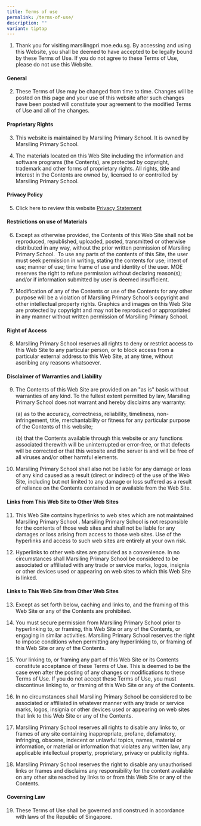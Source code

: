 ```yaml
---
title: Terms of use
permalink: /terms-of-use/
description: ""
variant: tiptap
---
```

<ol data-tight="true" class="tight">
<li>
<p>Thank you for visiting marsilingpri.moe.edu.sg. By accessing and using
this Website, you shall be deemed to have accepted to be legally bound
by these Terms of Use. If you do not agree to these Terms of Use, please
do not use this Website.</p>
</li>
</ol>
<h4><strong>General</strong></h4>
<ol start="2" data-tight="true" class="tight">
<li>
<p>These Terms of Use may be changed from time to time. Changes will be posted
on this page and your use of this website after such changes have been
posted will constitute your agreement to the modified Terms of Use and
all of the changes.</p>
</li>
</ol>
<h4><strong>Proprietary Rights</strong></h4>
<ol start="3" data-tight="true" class="tight">
<li>
<p>This website is maintained by Marsiling Primary School. It is owned by
Marsiling Primary School.</p>
</li>
</ol>
<ol start="4" data-tight="true" class="tight">
<li>
<p>The materials located on this Web Site including the information and software
programs (the Contents), are protected by copyright, trademark and other
forms of proprietary rights. All rights, title and interest in the Contents
are owned by, licensed to or controlled by Marsiling Primary School.</p>
</li>
</ol>
<h4><strong>Privacy Policy</strong></h4>
<ol start="5" data-tight="true" class="tight">
<li>
<p>Click here to review this website&nbsp;<a href="https://marsilingpri.moe.edu.sg/privacy/" rel="noopener noreferrer nofollow" target="_blank">Privacy Statement</a>
</p>
</li>
</ol>
<h4><strong>Restrictions on use of Materials</strong></h4>
<ol start="6" data-tight="true" class="tight">
<li>
<p>Except as otherwise provided, the Contents of this Web Site shall not
be reproduced, republished, uploaded, posted, transmitted or otherwise
distributed in any way, without the prior written permission of Marsiling
Primary School.&nbsp; To use any parts of the contents of this Site, the
user must seek permission in writing, stating the contents for use; intent
of use; manner of use; time frame of use and identity of the user. MOE
reserves the right to refuse permission without declaring reason(s); and/or
if information submitted by user is deemed insufficient.</p>
</li>
</ol>
<ol start="7" data-tight="true" class="tight">
<li>
<p>Modification of any of the Contents or use of the Contents for any other
purpose will be a violation of Marsiling Primary School’s copyright and
other intellectual property rights. Graphics and images on this Web Site
are protected by copyright and may not be reproduced or appropriated in
any manner without written permission of Marsiling Primary School.</p>
</li>
</ol>
<h4><strong>Right of Access</strong></h4>
<ol start="8" data-tight="true" class="tight">
<li>
<p>Marsiling Primary School reserves all rights to deny or restrict access
to this Web Site to any particular person, or to block access from a particular
external address to this Web Site, at any time, without ascribing any reasons
whatsoever.</p>
</li>
</ol>
<h4><strong>Disclaimer of Warranties and Liability</strong></h4>
<ol start="9" data-tight="true" class="tight">
<li>
<p>The Contents of this Web Site are provided on an "as is" basis without
warranties of any kind. To the fullest extent permitted by law, Marsiling
Primary School does not warrant and hereby disclaims any warranty:</p>
<p></p>
<p>(a) as to the accuracy, correctness, reliability, timeliness, non-infringement,
title, merchantability or fitness for any particular purpose of the Contents
of this website;
<br>
</p>
<p>(b) that the Contents available through this website or any functions
associated therewith will be uninterrupted or error-free, or that defects
will be corrected or that this website and the server is and will be free
of all viruses and/or other harmful elements.
<br>
</p>
</li>
<li>
<p>Marsiling Primary School shall also not be liable for any damage or loss
of any kind caused as a result (direct or indirect) of the use of the Web
Site, including but not limited to any damage or loss suffered as a result
of reliance on the Contents contained in or available from the Web Site.</p>
</li>
</ol>
<h4><strong>Links from This Web Site to Other Web Sites</strong></h4>
<ol start="11" data-tight="true" class="tight">
<li>
<p>This Web Site contains hyperlinks to web sites which are not maintained
Marsiling Primary School . Marsiling Primary School is not responsible
for the contents of those web sites and shall not be liable for any damages
or loss arising from access to those web sites. Use of the hyperlinks and
access to such web sites are entirely at your own risk.</p>
</li>
<li>
<p>Hyperlinks to other web sites are provided as a convenience. In no circumstances
shall Marsiling Primary School be considered to be associated or affiliated
with any trade or service marks, logos, insignia or other devices used
or appearing on web sites to which this Web Site is linked.</p>
</li>
</ol>
<h4><strong>Links to This Web Site from Other Web Sites</strong></h4>
<ol start="13" data-tight="true" class="tight">
<li>
<p>Except as set forth below, caching and links to, and the framing of this
Web Site or any of the Contents are prohibited.</p>
</li>
<li>
<p>You must secure permission from Marsiling Primary School prior to hyperlinking
to, or framing, this Web Site or any of the Contents, or engaging in similar
activities. Marsiling Primary School reserves the right to impose conditions
when permitting any hyperlinking to, or framing of this Web Site or any
of the Contents.</p>
</li>
<li>
<p>Your linking to, or framing any part of this Web Site or its Contents
constitute acceptance of these Terms of Use. This is deemed to be the case
even after the posting of any changes or modifications to these Terms of
Use. If you do not accept these Terms of Use, you must discontinue linking
to, or framing of this Web Site or any of the Contents.</p>
</li>
<li>
<p>In no circumstances shall Marsiling Primary School be considered to be
associated or affiliated in whatever manner with any trade or service marks,
logos, insignia or other devices used or appearing on web sites that link
to this Web Site or any of the Contents.</p>
</li>
<li>
<p>Marsiling Primary School reserves all rights to disable any links to,
or frames of any site containing inappropriate, profane, defamatory, infringing,
obscene, indecent or unlawful topics, names, material or information, or
material or information that violates any written law, any applicable intellectual
property, proprietary, privacy or publicity rights.</p>
</li>
<li>
<p>Marsiling Primary School reserves the right to disable any unauthorised
links or frames and disclaims any responsibility for the content available
on any other site reached by links to or from this Web Site or any of the
Contents.</p>
</li>
</ol>
<h4><strong>Governing Law</strong></h4>
<ol start="19" data-tight="true" class="tight">
<li>
<p>These Terms of Use shall be governed and construed in accordance with
laws of the Republic of Singapore.</p>
</li>
</ol>
<p></p>